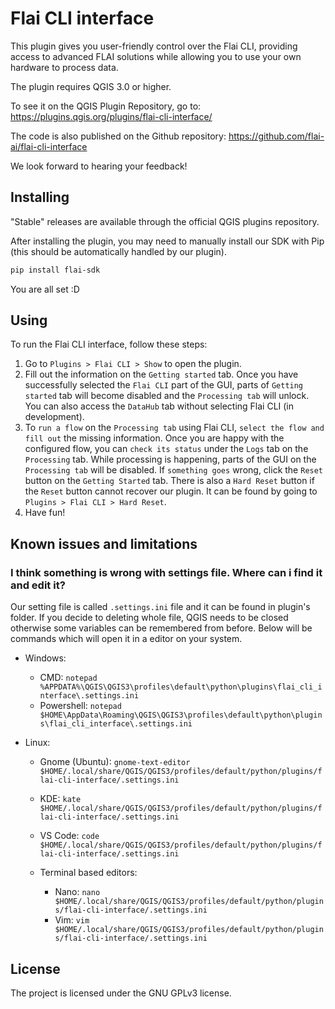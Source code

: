 # Flai CLI interface

This plugin gives you user-friendly control over the Flai CLI, providing access to advanced FLAI solutions while allowing you to use your own hardware to process data.

The plugin requires QGIS 3.0 or higher.

To see it on the QGIS Plugin Repository, go to: https://plugins.qgis.org/plugins/flai-cli-interface/

The code is also published on the Github repository: https://github.com/flai-ai/flai-cli-interface

We look forward to hearing your feedback!


## Installing

"Stable" releases are available through the official QGIS plugins repository.

After installing the plugin, you may need to manually install our SDK with Pip (this should be automatically handled by our plugin).

```bash
pip install flai-sdk
```

You are all set :D


## Using

To run the Flai CLI interface, follow these steps:
1. Go to `Plugins > Flai CLI > Show` to open the plugin.
2. Fill out the information on the `Getting started` tab. Once you have successfully selected the `Flai CLI` part of the GUI, parts of `Getting started` tab will become disabled and the `Processing tab` will unlock. You can also access the `DataHub` tab without selecting Flai CLI (in development).
3. To `run a flow` on the `Processing tab` using Flai CLI, `select the flow and fill out` the missing information. Once you are happy with the configured flow, you can `check its status` under the `Logs` tab on the `Processing` tab. While processing is happening, parts of the GUI on the `Processing tab` will be disabled. If `something goes` wrong, click the `Reset` button on the `Getting Started` tab. There is also a `Hard Reset` button if the `Reset` button cannot recover our plugin. It can be found by going to `Plugins > Flai CLI > Hard Reset`.
4. Have fun!


## Known issues and limitations

### I think something is wrong with settings file. Where can i find it and edit it?

Our setting file is called `.settings.ini` file and it can be found in plugin's folder. If you decide to deleting whole file, QGIS needs to be closed otherwise some variables can be remembered from before. Below will be commands which will open it in a editor on your system. 

- Windows: 
  - CMD: `notepad %APPDATA%\QGIS\QGIS3\profiles\default\python\plugins\flai_cli_interface\.settings.ini`
  - Powershell: `notepad $HOME\AppData\Roaming\QGIS\QGIS3\profiles\default\python\plugins\flai_cli_interface\.settings.ini`
    
- Linux:
   - Gnome (Ubuntu): `gnome-text-editor $HOME/.local/share/QGIS/QGIS3/profiles/default/python/plugins/flai-cli-interface/.settings.ini`
   - KDE: `kate $HOME/.local/share/QGIS/QGIS3/profiles/default/python/plugins/flai-cli-interface/.settings.ini`
   - VS Code: `code $HOME/.local/share/QGIS/QGIS3/profiles/default/python/plugins/flai-cli-interface/.settings.ini`
     
   - Terminal based editors:
     - Nano: `nano $HOME/.local/share/QGIS/QGIS3/profiles/default/python/plugins/flai-cli-interface/.settings.ini`
     - Vim: `vim $HOME/.local/share/QGIS/QGIS3/profiles/default/python/plugins/flai-cli-interface/.settings.ini`


## License

The project is licensed under the GNU GPLv3 license.
